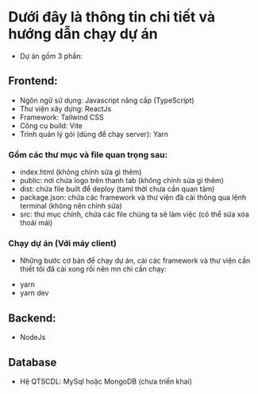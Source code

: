 # Dưới đây là thông tin chi tiết và hướng dẫn chạy dự án

- Dự án gồm 3 phần:

## Frontend:

- Ngôn ngữ sử dụng: Javascript nâng cấp (TypeScript)
- Thư viện xây dựng: ReactJs
- Framework: Tailwind CSS
- Công cụ build: Vite
- Trình quản lý gói (dùng để chạy server): Yarn

### Gồm các thư mục và file quan trọng sau:

- index.html (không chỉnh sửa gì thêm)
- public: nơi chứa logo trên thanh tab (không chỉnh sửa gì thêm)
- dist: chứa file built để deploy (taml thời chưa cần quan tâm)
- package.json: chứa các framework và thư viện đã cài thông qua lệnh terminal (không nên chỉnh sửa)
- src: thư mục chính, chứa các file chúng ta sẽ làm việc (có thể sửa xóa thoải mái)

### Chạy dự án (Với máy client)

- Những bước cơ bản để chạy dự án, cài các framework và thư viện cần thiết tôi đã cài xong rồi nên mn chỉ cần chạy:

* yarn
* yarn dev

## Backend:

- NodeJs

## Database

- Hệ QTSCDL: MySql hoặc MongoDB (chưa triển khai)
